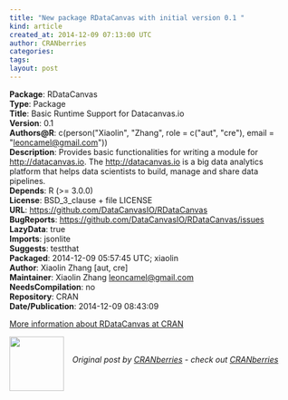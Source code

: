 ```yaml
---
title: "New package RDataCanvas with initial version 0.1 "
kind: article
created_at: 2014-12-09 07:13:00 UTC
author: CRANberries
categories: 
tags: 
layout: post
---
```

<strong>Package</strong>: RDataCanvas<br>
<strong>Type</strong>: Package<br>
<strong>Title</strong>: Basic Runtime Support for Datacanvas.io<br>
<strong>Version</strong>: 0.1<br>
<strong>Authors@R</strong>: c(person("Xiaolin", "Zhang", role = c("aut", "cre"),
email = "leoncamel@gmail.com"))<br>
<strong>Description</strong>: Provides basic functionalities for writing a module
for http://datacanvas.io. The http://datacanvas.io is a big data
analytics platform that helps data scientists to build, manage
and share data pipelines.<br>
<strong>Depends</strong>: R (>= 3.0.0)<br>
<strong>License</strong>: BSD_3_clause + file LICENSE<br>
<strong>URL</strong>: https://github.com/DataCanvasIO/RDataCanvas<br>
<strong>BugReports</strong>: https://github.com/DataCanvasIO/RDataCanvas/issues<br>
<strong>LazyData</strong>: true<br>
<strong>Imports</strong>: jsonlite<br>
<strong>Suggests</strong>: testthat<br>
<strong>Packaged</strong>: 2014-12-09 05:57:45 UTC; xiaolin<br>
<strong>Author</strong>: Xiaolin Zhang [aut, cre]<br>
<strong>Maintainer</strong>: Xiaolin Zhang <leoncamel@gmail.com><br>
<strong>NeedsCompilation</strong>: no<br>
<strong>Repository</strong>: CRAN<br>
<strong>Date/Publication</strong>: 2014-12-09 08:43:09<br>

<p>
<a href="http://cran.r-project.org/web/packages/RDataCanvas/index.html">More information about RDataCanvas at CRAN</a><div class="author">
  <img src="" style="width: 96px; height: 96;">
  <span style="position: absolute; padding: 32px 15px;">
    <i>Original post by <a href="http://twitter.com/">CRANberries</a> - check out <a href="http://dirk.eddelbuettel.com/cranberries">CRANberries   </a></i>
  </span>
</div>
